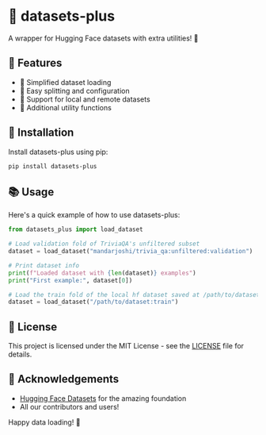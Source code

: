 # 🤗 datasets-plus

A wrapper for Hugging Face datasets with extra utilities! 🚀

## 🌟 Features

- 🔧 Simplified dataset loading
- 🔀 Easy splitting and configuration
- 📁 Support for local and remote datasets
- 🧰 Additional utility functions

## 🚀 Installation

Install datasets-plus using pip:

```bash
pip install datasets-plus
```

## 📚 Usage

Here's a quick example of how to use datasets-plus:

```python
from datasets_plus import load_dataset

# Load validation fold of TriviaQA's unfiltered subset
dataset = load_dataset("mandarjoshi/trivia_qa:unfiltered:validation")

# Print dataset info
print(f"Loaded dataset with {len(dataset)} examples")
print("First example:", dataset[0])

# Load the train fold of the local hf dataset saved at /path/to/dataset
dataset = load_dataset("/path/to/dataset:train")
```

## 📄 License

This project is licensed under the MIT License - see the [LICENSE](LICENSE) file for details.

## 🙏 Acknowledgements

- [Hugging Face Datasets](https://github.com/huggingface/datasets) for the amazing foundation
- All our contributors and users!

Happy data loading! 🎉